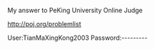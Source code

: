 My answer to PeKing University Online Judge


http://poj.org/problemlist

User:TianMaXingKong2003
Password:---------

